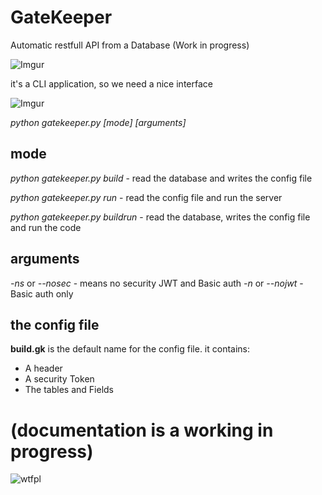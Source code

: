 # GateKeeper
Automatic restfull API from a Database (Work in progress)

![Imgur](http://i.imgur.com/aLKsMhx.png)

it's a CLI application, so we need a nice interface

![Imgur](http://i.imgur.com/IKPculb.jpg)

*python gatekeeper.py [mode] [arguments]*

## mode
*python gatekeeper.py build* - read the database and writes the config file

*python gatekeeper.py run* -  read the config file and run the server

*python gatekeeper.py buildrun* - read the database, writes the config file and run the code

## arguments
*-ns* or *--nosec* - means no security JWT and Basic auth
*-n* or *--nojwt* - Basic auth only

## the config file
**build.gk** is the default name for the config file.
it contains:
* A header
* A security Token 
* The tables and Fields

# (documentation is a working in progress)

![wtfpl](http://www.wtfpl.net/wp-content/uploads/2012/12/wtfpl-badge-1.png)
